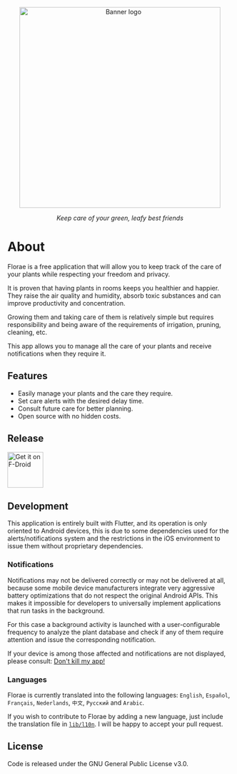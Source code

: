 
<!-- PROJECT LOGO -->
<br />
<div align="center">
    <img src="docs/banner.png" alt="Banner logo" width="450">
  </a>

  <p align="center">
     <i>Keep care of your green, leafy best friends</i>
  </p>
</div>

# About

Florae is a free application that will allow you to keep track of the care of your plants while respecting your freedom and privacy.

It is proven that having plants in rooms keeps you healthier and happier. They raise the air quality and humidity, absorb toxic substances and can improve productivity and concentration.

Growing them and taking care of them is relatively simple but requires responsibility and being aware of the requirements of irrigation, pruning, cleaning, etc. 

This app allows you to manage all the care of your plants and receive notifications when they require it.

## Features

* Easily manage your plants and the care they require.
* Set care alerts with the desired delay time.
* Consult future care for better planning.
* Open source with no hidden costs.

## Release

<a href="https://f-droid.org/es/packages/cat.naval.florae">
    <img src="https://fdroid.gitlab.io/artwork/badge/get-it-on.png"
    alt="Get it on F-Droid"
    height="80">
</a>


## Development

This application is entirely built with Flutter, and its operation is only oriented to Android devices, this is due to some dependencies used for the alerts/notifications system and the restrictions in the iOS environment to issue them without proprietary dependencies.

### Notifications

Notifications may not be delivered correctly or may not be delivered at all, because some mobile device manufacturers integrate very aggressive battery optimizations that do not respect the original Android APIs. This makes it impossible for developers to universally implement applications that run tasks in the background.

For this case a background activity is launched with a user-configurable frequency to analyze the plant database and check if any of them require attention and issue the corresponding notification.

If your device is among those affected and notifications are not displayed, please consult: [Don't kill my app!](https://dontkillmyapp.com/)

### Languages

Florae is currently translated into the following languages: `English`, `Español`, `Français`, `Nederlands`, `中文`, `Русский` and `Arabic`.

If you wish to contribute to Florae by adding a new language, just include the translation file in [`lib/l10n`](lib/l10n). I will be happy to accept your pull request.

## License

Code is released under the GNU General Public License v3.0.
